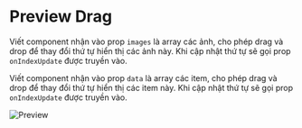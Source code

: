 # Preview Drag

Viết component nhận vào prop `images` là array các ảnh, cho phép drag và drop để thay đổi thứ tự hiển thị các ảnh này. Khi cập nhật thứ tự sẽ gọi prop `onIndexUpdate` được truyền vào.

Viết component nhận vào prop `data` là array các item, cho phép drag và drop để thay đổi thứ tự hiển thị các item này. Khi cập nhật thứ tự sẽ gọi prop `onIndexUpdate` được truyền vào.

![Preview](https://f30-zpg.zdn.vn/8774995613379049185/57e1c11d71568e08d747.jpg)
